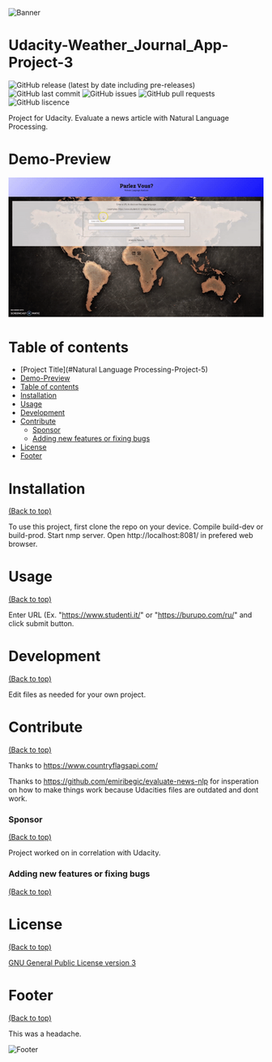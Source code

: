 ![Banner](https://c.tenor.com/merVUP-66lIAAAAC/banging-head-ouch.gif)

# Udacity-Weather_Journal_App-Project-3

![GitHub release (latest by date including pre-releases)](https://img.shields.io/github/v/release/jac21984/Udacity-Project_5?include_prereleases)
![GitHub last commit](https://img.shields.io/github/last-commit/jac21984/Udacity-Project_5)
![GitHub issues](https://img.shields.io/github/issues-raw/jac21984/Udacity-Project_5)
![GitHub pull requests](https://img.shields.io/github/issues-pr/jac21984/Udacity-Project_5)
![GitHub liscence](https://img.shields.io/github/license/jac21984/Udacity-Project_5)

Project for Udacity. Evaluate a news article with Natural Language Processing.

# Demo-Preview

![Random GIF](https://github.com/jac21984/Udacity-Project_5/blob/4a35276c993abc1cbb12a5691cc9b2924064cb29/preview.gif)

# Table of contents

- [Project Title](#Natural Language Processing-Project-5)
- [Demo-Preview](#demo-preview)
- [Table of contents](#table-of-contents)
- [Installation](#installation)
- [Usage](#usage)
- [Development](#development)
- [Contribute](#contribute)
    - [Sponsor](#sponsor)
    - [Adding new features or fixing bugs](#adding-new-features-or-fixing-bugs)
- [License](#license)
- [Footer](#footer)

# Installation
[(Back to top)](#table-of-contents)

To use this project, first clone the repo on your device.
Compile build-dev or build-prod.
Start nmp server.
Open http://localhost:8081/ in prefered web browser.

# Usage
[(Back to top)](#table-of-contents)

Enter URL (Ex. "https://www.studenti.it/" or "https://burupo.com/ru/" and click submit button.

# Development
[(Back to top)](#table-of-contents)

Edit files as needed for your own project.

# Contribute
[(Back to top)](#table-of-contents)

Thanks to https://www.countryflagsapi.com/

Thanks to https://github.com/emiribegic/evaluate-news-nlp for insperation on how to make things work
because Udacities files are outdated and dont work.

### Sponsor
[(Back to top)](#table-of-contents)

Project worked on in correlation with Udacity.

### Adding new features or fixing bugs
[(Back to top)](#table-of-contents)


# License
[(Back to top)](#table-of-contents)

[GNU General Public License version 3](https://opensource.org/licenses/GPL-3.0)

# Footer
[(Back to top)](#table-of-contents)

This was a headache.

![Footer](https://media.giphy.com/media/2nGfl4QfpCtW/giphy.gif)
